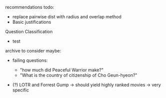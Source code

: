 recommendations todo:
- replace pairwise dist with radius and overlap method 
- Basic justifications

Question Classification
- test

archive to consider maybe:

- failing questions:
    - "how much did Peaceful Warrior make?"
    - "What is the country of citizenship of Cho Geun-hyeon?"

- (?) LOTR and Forrest Gump -> should yield highly ranked movies -> very specific